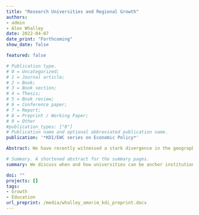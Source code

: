 ```yaml
---
title: "Research Universities and Regional Growth"
authors:
- admin
- Alex Whalley
date: 2022-04-07
date_print: "Forthcoming"
show_date: false

featured: false

# Publication type.
# 0 = Uncategorized;
# 1 = Journal article;
# 2 = Book;
# 3 = Book section;
# 4 = Thesis;
# 5 = Book review;
# 6 = Conference paper;
# 7 = Report;
# 8 = Preprint / Working Paper;
# 9 = Other
#publication_types: ["8"]
# Publication name and optional abbreviated publication name.
publication: '*KDI/EWC series on Economic Policy*'

Abstract: We have recently witnessed a stark divergence in the geography of jobs.  While some areas have emerged as high technology clusters, others have fallen behind.  As two of the driving forces behind this divergence – education and innovation – are produced by research universities many policymakers look to these institutions to deliver local economic growth.  In this paper, we discuss when and how research universities can be anchor institutions for a local economic development strategy.  The evidence demonstrates that universities do cause local economic development – increasing wages and jobs – over the medium term.  Yet because university outputs – graduates and ideas – are highly mobile the effects of research university activity over the longer term remain an open question.

# Summary. A shortened abstract for the summary pages.
summary: We discuss when and how universities can be anchor institutions for a local economic development strategy, showing evidence that universities increase local wages and generate jobs over the medium term.

doi: ""
projects: []
tags:
- Growth
- Education
url_preprint: /media/whalley_amorim_kdi_preprint.docx
---
```

